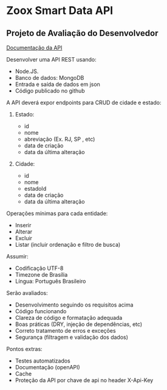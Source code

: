 # Zoox Smart Data API
## Projeto de Avaliação do Desenvolvedor

[Documentação da API](https://documenter.getpostman.com/view/4046195/S1a8yjzF?version=latest)

Desenvolver uma API REST usando:
- Node.JS.
- Banco de dados: MongoDB
- Entrada e saída de dados em json
- Código publicado no github

A API deverá expor endpoints para CRUD de cidade e estado:
1. Estado:
   - id
   - nome
   - abreviação (Ex. RJ, SP , etc)
   - data de criação
   - data da última alteração

2. Cidade:
   - id
   - nome
   - estadoId
   - data de criação
   - data da última alteração

Operações mínimas para cada entidade:
- Inserir
- Alterar
- Excluir
- Listar (incluir ordenação e filtro de busca)

Assumir:
- Codificação UTF-8
- Timezone de Brasília
- Língua: Português Brasileiro

Serão avaliados:
- Desenvolvimento seguindo os requisitos acima
- Código funcionando
- Clareza de código e formatação adequada
- Boas práticas (DRY, injeção de dependências, etc)
- Correto tratamento de erros e exceções
- Segurança (filtragem e validação dos dados)

Pontos extras:
- Testes automatizados
- Documentação (openAPI)
- Cache
- Proteção da API por chave de api no header X-Api-Key
